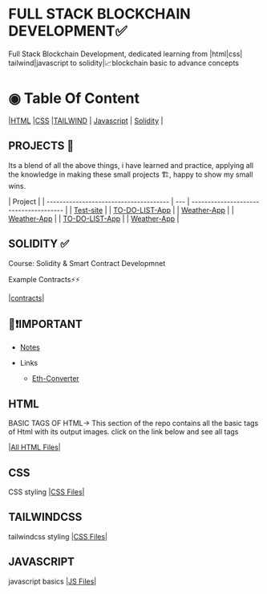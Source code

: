 # FULL STACK BLOCKCHAIN DEVELOPMENT&#9989;

Full Stack Blockchain Development, dedicated learning from |html|css| tailwind|javascript to solidity|📈blockchain basic to advance concepts

# ◉ Table Of Content

|[HTML](./HTML/readme.md) |[CSS](./CSS/readme.md) |[TAILWIND](./tailwind/readme.md) | [Javascript](./javascript/readme.md) | [Solidity](./solidity/readme.md) |

## PROJECTS 🎯

Its a blend of all the above things, i have learned and practice, applying all the knowledge in making these small projects 🏗, happy to show my small wins.

| Project                                |
| -------------------------------------- | --- | -------------------------------------- |
| [Test-site](./Projects/readme.md)      |     | [TO-DO-LIST-App](./Projects/readme.md) |
| [Weather-App](./Projects/readme.md)    |     | [Weather-App](./Projects/readme.md)    |
| [TO-DO-LIST-App](./Projects/readme.md) |     | [Weather-App](./Projects/readme.md)    |

## SOLIDITY &#9989;

Course: Solidity & Smart Contract Developmnet

Example Contracts⚡⚡

|[contracts](./solidity/readme.md)|

## 👀❗**IMPORTANT**

- [Notes](./Important/readme.md)

- Links
  - [Eth-Converter](https://eth-converter.com/)

## HTML

BASIC TAGS OF HTML->
This section of the repo contains all the basic tags of Html with its output images.
click on the link below and see all tags

|[All HTML Files](./HTML/readme.md)|

## CSS

CSS styling
|[CSS Files](./CSS/readme.md)|

## TAILWINDCSS

tailwindcss styling
|[CSS Files](./tailwind/readme.md)|

## JAVASCRIPT

javascript basics
|[JS Files](./javascript/readme.md)|
